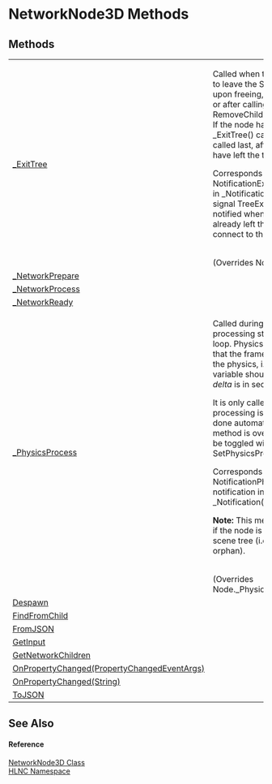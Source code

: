 # NetworkNode3D Methods




## Methods
<table>
<tr>
<td><a href="M_HLNC_NetworkNode3D__ExitTree">_ExitTree</a></td>
<td><p>Called when the node is about to leave the SceneTree (e.g. upon freeing, scene changing, or after calling RemoveChild(Node) in a script). If the node has children, its _ExitTree() callback will be called last, after all its children have left the tree.</p><p>

Corresponds to the NotificationExitTree notification in _Notification(Int32) and signal TreeExiting. To get notified when the node has already left the active tree, connect to the TreeExited.</p><br />(Overrides Node._ExitTree())</td></tr>
<tr>
<td><a href="M_HLNC_NetworkNode3D__NetworkPrepare">_NetworkPrepare</a></td>
<td> </td></tr>
<tr>
<td><a href="M_HLNC_NetworkNode3D__NetworkProcess">_NetworkProcess</a></td>
<td> </td></tr>
<tr>
<td><a href="M_HLNC_NetworkNode3D__NetworkReady">_NetworkReady</a></td>
<td> </td></tr>
<tr>
<td><a href="M_HLNC_NetworkNode3D__PhysicsProcess">_PhysicsProcess</a></td>
<td><p>Called during the physics processing step of the main loop. Physics processing means that the frame rate is synced to the physics, i.e. the <em>delta</em> variable should be constant. <em>delta</em> is in seconds.</p><p>

It is only called if physics processing is enabled, which is done automatically if this method is overridden, and can be toggled with SetPhysicsProcess(Boolean).</p><p>

Corresponds to the NotificationPhysicsProcess notification in _Notification(Int32).</p><p><b>

Note:</b> This method is only called if the node is present in the scene tree (i.e. if it's not an orphan).</p><br />(Overrides Node._PhysicsProcess(Double))</td></tr>
<tr>
<td><a href="M_HLNC_NetworkNode3D_Despawn">Despawn</a></td>
<td> </td></tr>
<tr>
<td><a href="M_HLNC_NetworkNode3D_FindFromChild">FindFromChild</a></td>
<td> </td></tr>
<tr>
<td><a href="M_HLNC_NetworkNode3D_FromJSON">FromJSON</a></td>
<td> </td></tr>
<tr>
<td><a href="M_HLNC_NetworkNode3D_GetInput">GetInput</a></td>
<td> </td></tr>
<tr>
<td><a href="M_HLNC_NetworkNode3D_GetNetworkChildren">GetNetworkChildren</a></td>
<td> </td></tr>
<tr>
<td><a href="M_HLNC_NetworkNode3D_OnPropertyChanged">OnPropertyChanged(PropertyChangedEventArgs)</a></td>
<td> </td></tr>
<tr>
<td><a href="M_HLNC_NetworkNode3D_OnPropertyChanged_1">OnPropertyChanged(String)</a></td>
<td> </td></tr>
<tr>
<td><a href="M_HLNC_NetworkNode3D_ToJSON">ToJSON</a></td>
<td> </td></tr>
</table>

## See Also


#### Reference
<a href="T_HLNC_NetworkNode3D">NetworkNode3D Class</a>  
<a href="N_HLNC">HLNC Namespace</a>  

